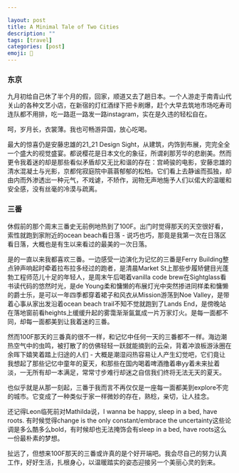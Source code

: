 ```yaml
---

layout: post
title: A Minimal Tale of Two Cities
description: ""
tags: [travel]
categories: [post]
emoji: 🌁
---
```


### 东京

九月初给自己休了半个月的假，回家，顺道又去了趟日本。一个人游走于南青山代关山的各种文艺小店，在新宿的灯红酒绿下把卡刷爆，赶个大早去筑地市场吃寿司连队都不用排，吃一路逛一路发一路instagram，实在是久违的轻松自在。

呵，岁月长，衣裳薄。我也可畅游异国，放心吃喝。

最大的惊喜仍是安藤忠雄的21_21 Design Sight，从建筑，内饰到布展，完完全全一个盛大的视觉盛宴。都说樱花是日本文化的象征，所谓刹那芳华的悲剧美。然而更令我着迷的却是那些看似矛盾却又无比和谐的存在：宫崎骏的电影，安藤忠雄的清水混凝土与光影，京都侘寂庭院中蓊蓊郁郁的松柏。它们看上去静谧而孤独，却由内而外渗透出一种元气，不戏谑，不矫作，润物无声地施予人们以偌大的温暖和安全感，没有丝毫的冷漠与疏离。

### 三番

休假前的那个周末三番史无前例地热到了100F。出门时觉得那天的天空很好看，索性就跑到家附近的ocean beach看日落 - 说巧也巧，那竟是我第一次在日落区看日落，大概也是有生以来看过的最美的一次日落。

是的一直以来我都喜欢三番。一边感受一边演化为记忆的三番是Ferry Building整点钟声响起时牵着拉布拉多经过的跑者，是清晨Market St上那些步履矫健目光蓬勃工程师范儿十足的年轻人，是周末午后喝着vanilla code brew在Sightglass看书读代码的悠然时光，是de Young柔和慵懒的布展灯光中突然掺进同样柔和慵懒的爵士乐，是可以一年四季都穿着裙子和风衣从Mission游荡到Noe Valley，是带着心事从家出发沿着ocean beach trail不知不觉就跑到了Lands End，是傍晚站在落地窗前看heights上缓缓升起的雾霭渐渐氤氲成一片万家灯火。是每一面都不同，却每一面都美到让我着迷的三番。

然而100F那天的三番真的很不一样，和记忆中任何一天的三番都不一样。海边潮热空气中的虫鸣，被打散了的仿佛轻轻一跃就能摘到的云朵，背着冲浪板游泳圈在余晖下嬉笑着踏上归途的人们 - 大概是潮湿闷热容易让人产生幻觉吧，它们竟让我想起了那些记忆中童年的夏天，和那些在国内喝着啤酒撸着串yy着未来扯着淡，一无所有却一本满足，常常寸步难行却迷之自信我们终将无法无天的夏天。

也似乎就是从那一刻起，三番于我而言不再仅仅是一座每一面都美到explore不完的城市。它变成了一种类似于家一样微妙的存在，熟稔，亲切，让人挂念。

还记得Leon临死前对Mathilda说，I wanna be happy, sleep in a bed, have roots. 有时候觉得change is the only constant/embrace the uncertainty这些论调是多么酷多么bold，有时候却也无法掩饰会有sleep in a bed, have roots这么一份最朴素的梦想。

扯远了，但想来100F那天的三番或许真的是个好开端吧。我会尽自己的努力认真工作，好好生活，扎根身心，以温暖踏实的姿态迎接另一个美丽心灵的到来。
